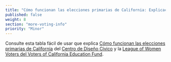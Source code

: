 ```yaml
---
title: "Cómo funcionan las elecciones primarias de California: Explicación de las dos principales"
published: false
weight: 8
section: "more-voting-info"
priority: "Minor"
---
```


Consulte esta tabla fácil de usar que explica [Cómo funcionan las elecciones primarias de California](https://drive.google.com/file/d/18DTzanCkfKB5QY5hLhMoSez5aMvy96Tn/view?usp=sharing) del [Centro de Diseño Cívico](http://civicdesign.org/) y la [League of Women Voters del Voters of California Education Fund](https://cavotes.org/).  
